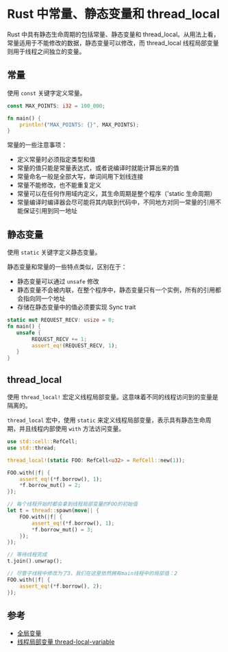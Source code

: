 # Rust 中常量、静态变量和 thread_local

Rust 中具有静态生命周期的包括常量、静态变量和 thread_local。从用法上看，常量适用于不能修改的数据，静态变量可以修改，而 thread_local 线程局部变量则用于线程之间独立的变量。

## 常量

使用 `const` 关键字定义常量。

```rust
const MAX_POINTS: i32 = 100_000;

fn main() {
    println!("MAX_POINTS: {}", MAX_POINTS);
}
```

常量的一些注意事项：

- 定义常量时必须指定类型和值
- 常量的值只能是常量表达式，或者说编译时就能计算出来的值
- 常量命名一般是全部大写，单词间用下划线连接
- 常量不能修改，也不能重复定义
- 常量可以在任何作用域内定义，其生命周期是整个程序（'static 生命周期）
- 常量编译时编译器会尽可能将其内联到代码中，不同地方对同一常量的引用不能保证引用到同一地址

## 静态变量

使用 `static` 关键字定义静态变量。

静态变量和常量的一些特点类似，区别在于：

- 静态变量可以通过 `unsafe` 修改
- 静态变量不会被内联，在整个程序中，静态变量只有一个实例，所有的引用都会指向同一个地址
- 存储在静态变量中的值必须要实现 Sync trait

```rust
static mut REQUEST_RECV: usize = 0;
fn main() {
   unsafe {
        REQUEST_RECV += 1;
        assert_eq!(REQUEST_RECV, 1);
   }
}
```

## thread_local

使用 `thread_local!` 宏定义线程局部变量。这意味着不同的线程访问到的变量是隔离的。

`thread_local` 宏中，使用 `static` 来定义线程局部变量，表示具有静态生命周期，并且线程内部使用 `with` 方法访问变量。

```rust
use std::cell::RefCell;
use std::thread;

thread_local!(static FOO: RefCell<u32> = RefCell::new(1));

FOO.with(|f| {
    assert_eq!(*f.borrow(), 1);
    *f.borrow_mut() = 2;
});

// 每个线程开始时都会拿到线程局部变量的FOO的初始值
let t = thread::spawn(move|| {
    FOO.with(|f| {
        assert_eq!(*f.borrow(), 1);
        *f.borrow_mut() = 3;
    });
});

// 等待线程完成
t.join().unwrap();

// 尽管子线程中修改为了3，我们在这里依然拥有main线程中的局部值：2
FOO.with(|f| {
    assert_eq!(*f.borrow(), 2);
});
```

## 参考

- [全局变量](https://course.rs/advance/global-variable.html)
- [线程局部变量 thread-local-variable](https://course.rs/advance/concurrency-with-threads/thread.html?highlight=thread_local#%E7%BA%BF%E7%A8%8B%E5%B1%80%E9%83%A8%E5%8F%98%E9%87%8Fthread-local-variable)
